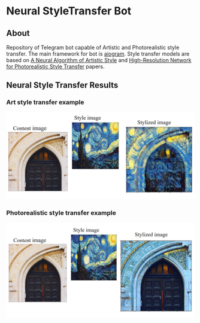 # Neural StyleTransfer Bot
## About
Repository of Telegram bot capable of Artistic and Photorealistic style transfer. The main framework for bot is [aiogram](https://docs.aiogram.dev/en/latest/index.html). Style transfer models are based on [A Neural Algorithm of Artistic Style](https://arxiv.org/abs/1508.06576) and [High-Resolution Network for Photorealistic Style Transfer](https://arxiv.org/abs/1904.11617) papers.

## Neural Style Transfer Results
### Art style transfer example
![Art style transfer](https://github.com/amansyayf/PhotorealisticStyleTransfer/blob/0daed0f8b208912cd5755308a951681986513106/images/Art%20style%20transfer.png)
### Photorealistic style transfer example
![Photorealistic style transfer](https://github.com/amansyayf/PhotorealisticStyleTransfer/blob/494907bd6efec921fdd321404b24a0a9b8e00621/images/Photorealistic%20style%20transfer.png)
